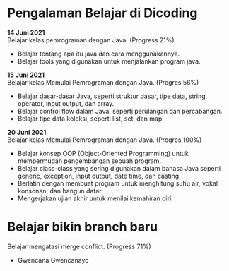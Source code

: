 # Pengalaman Belajar di Dicoding

**14 Juni 2021**<br>
Belajar kelas pemrograman dengan Java. (Progress 21%)
* Belajar tentang apa itu java dan cara menggunakannya.
* Belajar tools yang digunakan untuk menjalankan program java.

**15 Juni 2021**<br>
Belajar kelas Memulai Pemrograman dengan Java. (Progres 56%)
* Belajar dasar-dasar Java, seperti struktur dasar, tipe data, string, operator, input output, dan array.
* Belajar control flow dalam Java, seperti perulangan dan percabangan.
* Belajar tipe data koleksi, seperti list, set, dan map.

**20 Juni 2021**<br>
Belajar kelas Memulai Pemrograman dengan Java. (Progres 100%)
* Belajar konsep OOP (Object-Oriented Programming) untuk mempermudah pengembangan sebuah program.
* Belajar class-class yang sering digunakan dalam bahasa Java seperti generic, exception, input output, date time, dan casting.
* Berlatih dengan membuat program untuk menghitung suhu air, vokal konsonan, dan bangun datar.
* Mengerjakan ujian akhir untuk menilai kemahiran diri.



# Belajar bikin branch baru
Belajar mengatasi merge conflict. (Progress 71%)
* Gwencana Gwencanayo
